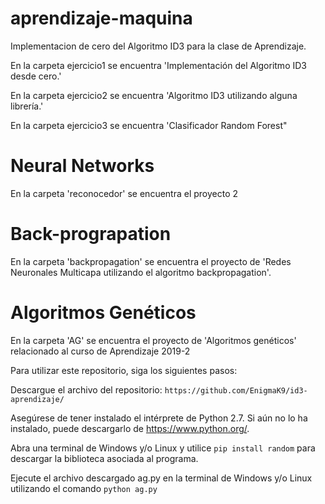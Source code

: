 # aprendizaje-maquina
Implementacion de cero del Algoritmo ID3 para la clase de Aprendizaje.

En la carpeta ejercicio1 se encuentra 'Implementación del Algoritmo ID3 desde cero.'

En la carpeta ejercicio2 se encuentra 'Algoritmo ID3 utilizando alguna librerı́a.'


En la carpeta ejercicio3 se encuentra 'Clasificador Random Forest"
# Neural Networks

En la carpeta 'reconocedor' se encuentra el proyecto 2

# Back-prograpation

En la carpeta 'backpropagation' se encuentra el proyecto de 'Redes Neuronales Multicapa utilizando el
algoritmo backpropagation'.

# Algoritmos Genéticos
En la carpeta 'AG' se encuentra el proyecto de 'Algoritmos genéticos' relacionado al curso de Aprendizaje 2019-2

Para utilizar este repositorio, siga los siguientes pasos:

Descargue el archivo del repositorio: 
```https://github.com/EnigmaK9/id3-aprendizaje/```

Asegúrese de tener instalado el intérprete de Python 2.7. Si aún no lo ha instalado, puede descargarlo de https://www.python.org/.

Abra una terminal de Windows y/o Linux y utilice ```pip install random``` para descargar la biblioteca asociada al programa.

Ejecute el archivo descargado ag.py en la terminal de Windows y/o Linux utilizando el comando ```python ag.py```


